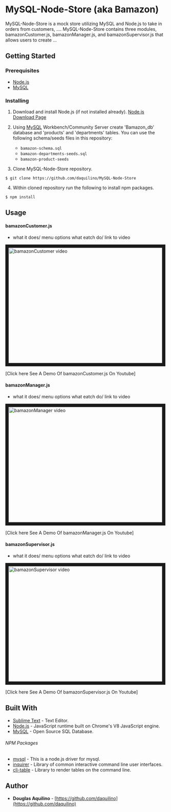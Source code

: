 # MySQL-Node-Store (aka Bamazon)
	
MySQL-Node-Store is a mock store utilizing MySQL and Node.js to take in orders from customers, ....
MySQL-Node-Store contains three modules, bamazonCustomer.js, bamazonManager.js, and bamazonSupervisor.js that allows users to create ...  


 

	
## Getting Started

### Prerequisites

* [Node.js](https://nodejs.org) 
* [MySQL](https://www.mysql.com/)


### Installing

1. Download and install Node.js (if not installed already). 
[Node.js Download Page](https://nodejs.org/en/download/)

2. Using [MySQL](https://www.mysql.com/) Workbench/Community Server  create 'Bamazon_db' database 
and 'products' and 'departments' tables. 
You can use the following schema/seeds files in this repository:
	
	* `bamazon-schema.sql`
	* `bamazon-departments-seeds.sql`
	* `bamazon-product-seeds`

3. Clone MySQL-Node-Store repository. 

```
$ git clone https://github.com/daquilino/MySQL-Node-Store
```

4. Within cloned repository run the following to install npm packages.

```
$ npm install
```


## Usage
#### bamazonCustomer.js

*  what it does/ menu options what eatch do/ link to video


<a href="http://www.youtube.com/watch?feature=player_embedded&v=aYcN7VBt1L0"
 target="_blank"><img src="http://img.youtube.com/vi/aYcN7VBt1L0/0.jpg" 
 alt="bamazonCustomer video" width="480" height="360" border="10" /></a>
 
 [Click here See A Demo Of bamazonCustomer.js On Youtube]



 #### bamazonManager.js

*  what it does/ menu options what eatch do/ link to video

<a href="http://www.youtube.com/watch?feature=player_embedded&v=8DppxLZ7bqE"
 target="_blank"><img src="http://img.youtube.com/vi/8DppxLZ7bqE/0.jpg" 
 alt="bamazonManager video" width="480" height="360" border="10" /></a>

<figcaption>[Click here See A Demo Of bamazonManager.js On Youtube]</figcaption>


#### bamazonSupervisor.js

*  what it does/ menu options what eatch do/ link to video


<a href="http://www.youtube.com/watch?feature=player_embedded&v=UW71qn9o-Qo"
 target="_blank"><img src="http://img.youtube.com/vi/UW71qn9o-Qo/0.jpg" 
 alt="bamazonSupervisor video" width="480" height="360" border="10" /></a>

[Click here See A Demo Of bamazonSupervisor.js On Youtube]


## Built With

* [Sublime Text](https://www.sublimetext.com/) - Text Editor.
* [Node.js](https://nodejs.org) - JavaScript runtime built on Chrome's V8 JavaScript engine.
* [MySQL](https://www.mysql.com/) - Open Source SQL Database.

###### NPM Packages

* [mysql](https://www.npmjs.com/package/mysql)	- This is a node.js driver for mysql.
* [inquirer](https://www.npmjs.com/package/inquirer) - Library of common interactive command line user interfaces.
* [cli-table](https://www.npmjs.com/package/cli-table)	- Library to render tables on the command line.



## Author

* **Douglas Aquilino** - [https://github.com/daquilino](https://github.com/daquilino)